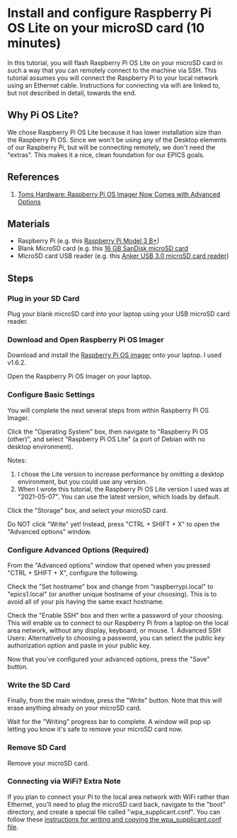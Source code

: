 # Install and configure Raspberry Pi OS Lite on your microSD card (10 minutes)
In this tutorial, you will flash Raspberry Pi OS Lite on your microSD card in such a way that you can remotely connect to the machine via SSH. This tutorial assumes you will connect the Raspberry Pi to your local network using an Ethernet cable. Instructions for connecting via wifi are linked to, but not described in detail, towards the end.

## Why Pi OS Lite?
We chose Raspberry Pi OS Lite because it has lower installation size than the Raspberry Pi OS. Since we won't be using any of the Desktop elements of our Raspberry Pi, but will be connecting remotely, we don't need the "extras". This makes it a nice, clean foundation for our EPICS goals.

## References
1. [Toms Hardware: Raspberry Pi OS Imager Now Comes with Advanced Options](https://www.tomshardware.com/news/raspberry-pi-imager-now-comes-with-advanced-options)

## Materials
* Raspberry Pi (e.g. this [Raspberry Pi Model 3 B+](https://www.raspberrypi.com/products/raspberry-pi-3-model-b-plus/))
* Blank MicroSD card (e.g. this [16 GB SanDisk microSD card](https://www.amazon.com/SanDisk-Ultra-SDSQUNS-016G-GN3MN-UHS-I-microSDHC/dp/B074B4P7KD/ref=sr_1_4?dchild=1&keywords=micro+sd+card+16gb&qid=1634232331&s=electronics&sr=1-4)
* MicroSD card USB reader (e.g. this [Anker USB 3.0 microSD card reader](https://www.raspberrypi.com/software/))

## Steps
### Plug in your SD Card
Plug your blank microSD card into your laptop using your USB microSD card reader.
 
### Download and Open Raspberry Pi OS Imager
Download and install the [Raspberry Pi OS imager](https://www.raspberrypi.com/software/) onto your laptop. I used v1.6.2.

Open the Raspberry Pi OS Imager on your laptop.

### Configure Basic Settings
You will complete the next several steps from within Raspberry Pi OS Imager.

Click the "Operating System" box, then navigate to "Raspberry Pi OS (other)", and select "Raspberry Pi OS Lite" (a port of Debian with no desktop environment).

Notes:

1. I chose the Lite version to increase performance by omitting a desktop environment, but you could use any version.
1. When I wrote this tutorial, the Raspberry Pi OS Lite version I used was at "2021-05-07". You can use the latest version, which loads by default.

Click the "Storage" box, and select your microSD card.

Do NOT click "Write" yet! Instead, press "CTRL + SHIFT + X" to open the "Advanced options" window.

### Configure Advanced Options (Required)
From the "Advanced options" window that opened when you pressed "CTRL + SHIFT + X", configure the following.

Check the "Set hostname" box and change from "raspberrypi.local" to "epics1.local" (or another unique hostname of your choosing). This is to avoid all of your pis having the same exact hostname.

Check the "Enable SSH" box and then write a password of your choosing. This will enable us to connect to our Raspberry Pi from a laptop on the local area network, without any display, keyboard, or mouse.
    1. Advanced SSH Users: Alternatively to choosing a password, you can select the public key authorization option and paste in your public key.

Now that you've configured your advanced options, press the "Save" button.

### Write the SD Card
Finally, from the main window, press the "Write" button. Note that this will erase anything already on your microSD card.

Wait for the "Writing" progress bar to complete. A window will pop up letting you know it's safe to remove your microSD card now.

### Remove SD Card
Remove your microSD card.

### Connecting via WiFi? Extra Note
If you plan to connect your Pi to the local area network with WiFi rather than Ethernet, you'll need to plug the microSD card back, navigate to the "boot" directory, and create a special file called "wpa_supplicant.conf". You can follow these [instructions for writing and copying the wpa_supplicant.conf file](https://linuxhint.com/rasperberry_pi_wifi_wpa_supplicant/).
